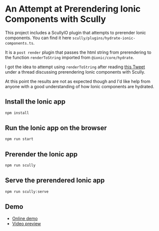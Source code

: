 # An Attempt at Prerendering Ionic Components with Scully

This project includes a ScullyIO plugin that attempts to prerender Ionic components. You can find it here `scully/plugins/hydrate-ionic-components.ts`.

It is a `post render` plugin that passes the html string from prerendering to the function `renderToString` imported from `@ionic/core/hydrate`.

I got the idea to attempt using `renderToString` after reading [this Tweet](https://twitter.com/mhartington/status/1303296794680594434) under a thread discussing prerendering Ionic components with Scully.

At this point the results are not as expected though and I'd like help from anyone with a good understanding of how Ionic components are hydrated.

## Install the Ionic app
```sh
npm install
```

## Run the Ionic app on the browser

```sh
npm run start
```

## Prerender the Ionic app

```sh
npm run scully
```

## Serve the prerendered Ionic app

```sh
npm run scully:serve
```

## Demo
- [Online demo](https://q-and-a-ionic-tutorial.web.app)
- [Video preview](https://youtu.be/xj3Znnd4Evs)

